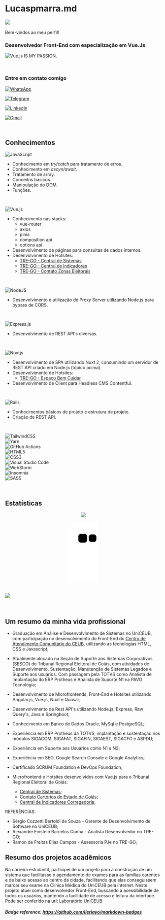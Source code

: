 # Lucaspmarra.md

![](https://hit.yhype.me/github/profile?user_id=30451874)

Bem-vindos ao meu perfil!

### Desenvolvedor Front-End com especialização em Vue.Js

![Vue.js](https://img.shields.io/badge/vuejs-%2335495e.svg?style=for-the-badge&logo=vuedotjs&logoColor=%234FC08D) IS MY PASSION.

&nbsp;

### Entre em contato comigo

<a href="https://api.whatsapp.com/send?phone=5561998856381">![WhatsApp](https://img.shields.io/badge/WhatsApp-25D366?style=for-the-badge&logo=whatsapp&logoColor=white)</a>

<a href="https://t.me/kayjuv">![Telegram](https://img.shields.io/badge/Telegram-2CA5E0?style=for-the-badge&logo=telegram&logoColor=white)</a>

<a href="https://www.linkedin.com/in/lucas-marra/">![LinkedIn](https://img.shields.io/badge/linkedin-%230077B5.svg?style=for-the-badge&logo=linkedin&logoColor=white)</a>

<a href="mailto:marralucas1@gmail.com">![Gmail](https://img.shields.io/badge/Gmail-D14836?style=for-the-badge&logo=gmail&logoColor=white)</a>

&nbsp;

## Conhecimentos

![JavaScript](https://img.shields.io/badge/javascript-%23323330.svg?style=for-the-badge&logo=javascript&logoColor=%23F7DF1E)

- Conhecimento em <i>try/catch</i> para tratamento de erros.
- Conhecimento em <i>ascyn/await</i>.
- Tratamento de array.
- Conceitos básicos.
- Manipulação do DOM.
- Funções.

&nbsp;

![Vue.js](https://img.shields.io/badge/vuejs-%2335495e.svg?style=for-the-badge&logo=vuedotjs&logoColor=%234FC08D)

- Conhecimento nas stacks:
  - vue-router
  - axios
  - pinia
  - composition api
  - options api
- Desenvolvimento de páginas para consultas de dados internos.
- Desenvolvimento de Hotsites:
  - [TRE-GO - Central de Sistemas](https://apps.tre-go.jus.br/central-de-sistemas/)
  - [TRE-GO - Central de Indicadores](https://apps.tre-go.jus.br/central-de-indicadores/#/)
  - [TRE-GO - Contato Zonas Eleitorais](http://intranet.tre-go.jus.br/contato-zonas/)

&nbsp;

![NodeJS](https://img.shields.io/badge/node.js-6DA55F?style=for-the-badge&logo=node.js&logoColor=white)

- Desenvolvimento e utilização de Proxy Server utilizando Node.js para bypass de CORS.

&nbsp;

![Express.js](https://img.shields.io/badge/express.js-%23404d59.svg?style=for-the-badge&logo=express&logoColor=%2361DAFB)

- Desenvolvimento de REST API's diversas.

&nbsp;

![Nuxtjs](https://img.shields.io/badge/Nuxt-002E3B?style=for-the-badge&logo=nuxtdotjs&logoColor=#00DC82)

- Desenvolvimento de SPA utilizando Nuxt 2, consumindo um servidor de REST API criado em Node.js (tópico acima).
- Desenvolvimento de Hotsites:
  - [TRE-GO - Espaço Bem Cuidar](https://apps.tre-go.jus.br/seats-bem-cuidar/)
- Desenvolvimento de Client para Headless CMS Contentful.

&nbsp;

![Rails](https://img.shields.io/badge/rails-%23CC0000.svg?style=for-the-badge&logo=ruby-on-rails&logoColor=white)

- Conhecimentos básicos de projeto e estrutura de projeto.
- Criação de REST API.

&nbsp;  

![TailwindCSS](https://img.shields.io/badge/tailwindcss-%2338B2AC.svg?style=for-the-badge&logo=tailwind-css&logoColor=white)  
![Yarn](https://img.shields.io/badge/yarn-%232C8EBB.svg?style=for-the-badge&logo=yarn&logoColor=white)  
![GitHub Actions](https://img.shields.io/badge/github%20actions-%232671E5.svg?style=for-the-badge&logo=githubactions&logoColor=white)  
![HTML5](https://img.shields.io/badge/html5-%23E34F26.svg?style=for-the-badge&logo=html5&logoColor=white)  
![CSS3](https://img.shields.io/badge/css3-%231572B6.svg?style=for-the-badge&logo=css3&logoColor=white)  
![Visual Studio Code](https://img.shields.io/badge/Visual%20Studio%20Code-0078d7.svg?style=for-the-badge&logo=visual-studio-code&logoColor=white)  
![WebStorm](https://img.shields.io/badge/webstorm-143?style=for-the-badge&logo=webstorm&logoColor=white&color=black)  
![Insomnia](https://img.shields.io/badge/Insomnia-black?style=for-the-badge&logo=insomnia&logoColor=5849BE)  
![SASS](https://img.shields.io/badge/SASS-hotpink.svg?style=for-the-badge&logo=SASS&logoColor=white)  

&nbsp;  

## Estatísticas

<div align="center">
<img alt="" height="150em" src="https://github-readme-stats.vercel.app/api?username=lucaspmarra&show_icons=true&theme=dark&include_all_commits=true&count_private=true"/>
<img height="150em" src="https://github-readme-stats.vercel.app/api/top-langs/?username=lucaspmarra&layout=compact&langs_count=7&theme=dark"/>
</div>
<br>
<div align="center">
<img src="https://github.com/lucaspmarra/lucaspmarra/blob/output/github-contribution-grid-snake.svg"/>
</div>
<br>
<!-- <div align="center">
  <img src="http://github-readme-streak-stats.herokuapp.com?user=lucaspmarra&theme=dracula&hide_border=true&date_format=j%20M%5B%20Y%5D"/>
</div> -->

[![](https://visitcount.itsvg.in/api?id=lucaspmarra&icon=0&color=0)](https://visitcount.itsvg.in)

<!-- Proudly created with GPRM ( https://gprm.itsvg.in ) -->

&nbsp;  

## Um resumo da minha vida profissional

- Graduação em Análise e Desenvolvimento de Sistemas no UniCEUB, com participação no desenvolvimento do Front-End do [Centro de Atendimento Comunitário do CEUB](https://laboratorio.uniceub.br/Home/Index), utilizando as tecnologias HTML, CSS e Javascript;

- Atualmente alocado na Seção de Suporte aos Sistemas Corporativos (SESCO) do Tribunal Regional Eleitoral de Goiás, com atividades de Desenvolvimento, Sustentação, Manutenção de Sistemas Legados e Suporte aos usuários. Com passagem pela TOTVS como Analista de Implantação do ERP Protheus e Analista de Suporte N1 na PAVO Tecnologia;  

- Desenvolvimento de Microfrontends, Front-End e Hotsites utilizando Angular.js, Vue.js, Nuxt e Quasar;  
- Desenvolvimento de Rest API's utilizando Node.js, Express, Raw Query's, Java e Springboot;  
- Conhecimento em Banco de Dados Oracle, MySql e PostgreSQL;  
- Experiência em ERP Protheus da TOTVS, implantação e sustentação nos módulos SIGACOM, SIGAFAT, SIGAFIN, SIGAEST, SIGACFG e ASPDU;  
- Experiência em Suporte aos Usuários como N1 e N3;  
- Experiência em SEO, Google Search Console e Google Analytics;  
- Certificado SCRUM Foundation e DevOps Foundation;  

- Microfrontend e Hotsites desenvolvidos com Vue.js para o Tribunal Regional Eleitoral de Goiás:  
  - [Central de Sistemas](https://apps.tre-go.jus.br/central-de-sistemas/);  
  - [Contato Cartórios do Estado de Goiás](https://apps.tre-go.jus.br/internet/contato-zonas/);  
  - [Central de Indicadores Corregedoria](https://apps.tre-go.jus.br/central-de-indicadores/#/);  

REFERÊNCIAS:

- Sérgio Cozzetti Bertoldi de Souza - Gerente de Desenvolvimento de Software no UniCEUB;  
- Alexandre Einstein Barcelos Cunha - Analista Desenvolvedor no TRE-GO;  
- Ramon de Freitas Elias Campos - Assessoria PJe no TRE-GO;  

## Resumo dos projetos acadêmicos

Na carreira estudantil, participei de um projeto para a construção de um sistema que facilitasse o agendamento de exames para as famílias carentes e de baixo acesso ao centro da cidade, facilitando que elas conseguissem marcar seu exame na Clínica Médica do UniCEUB pela internet.
Neste projeto atuei como desenvolvedor Front-End, buscando a acessibilidade de todos os usuários, mantendo a facilidade de acesso e leitura da interface.
Pode ser conferido na url: [Laboratório UniCEUB](https://laboratorio.uniceub.br/)

##### Badge reference: <https://github.com/Ileriayo/markdown-badges>
